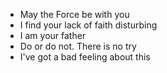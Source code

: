  * May the Force be with you 
 * I find your lack of faith disturbing 
 * I am your father 
 * Do or do not. There is no try 
* I've got a bad feeling about this 

